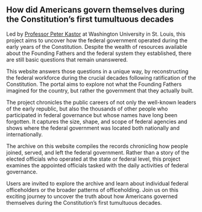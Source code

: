 ## How did Americans govern themselves during the Constitution’s first tumultuous decades

Led by [Professor Peter Kastor](https://history.wustl.edu/people/peter-kastor) at Washington University in St. Louis, this project aims to uncover how the federal government operated during the early years of the Constitution. Despite the wealth of resources available about the Founding Fathers and the federal system they established, there are still basic questions that remain unanswered.

This website answers those questions in a unique way, by reconstructing the federal workforce during the crucial decades following ratification of the Constitution. The portal aims to explore not what the Founding Fathers imagined for the country, but rather the government that they actually built.

The project chronicles the public careers of not only the well-known leaders of the early republic, but also the thousands of other people who participated in federal governance but whose names have long been forgotten. It captures the size, shape, and scope of federal agencies and shows where the federal government was located both nationally and internationally.

The archive on this website compiles the records chronicling how people joined, served, and left the federal government. Rather than a story of the elected officials who operated at the state or federal level, this project examines the appointed officials tasked with the daily activities of federal governance.

Users are invited to explore the archive and learn about individual federal officeholders or the broader patterns of officeholding. Join us on this exciting journey to uncover the truth about how Americans governed themselves during the Constitution’s first tumultuous decades.

